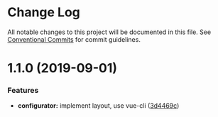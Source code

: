 # Change Log

All notable changes to this project will be documented in this file. See [Conventional Commits](https://conventionalcommits.org) for commit guidelines.

# 1.1.0 (2019-09-01)

### Features

- **configurator:** implement layout, use vue-cli ([3d4469c](https://github.com/loyaltycorp/manage-v2-frontend/commit/3d4469c))
